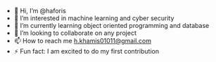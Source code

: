 - 👋 Hi, I’m @haforis
- 👀 I’m interested in machine learning and cyber security
- 🌱 I’m currently learning object oriented programming and database
- 💞️ I’m looking to collaborate on any project 
- 📫 How to reach me h.khamis01011@gmail.com
- ⚡ Fun fact: I am excited to do my first contribution

<!---
haforis/haforis is a ✨ special ✨ repository because its `README.md` (this file) appears on your GitHub profile.
You can click the Preview link to take a look at your changes.
--->
